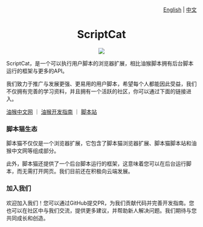 <div align="right">
  <a href="README_EN.md">English</a> | <a href="README.md">中文</a>
</div>

<h1 align="center">ScriptCat</h1>

<p align="center">
<img src="https://github.com/scriptscat/scriptcat/blob/main/src/assets/logo.png?raw=true"/>
</p>

ScriptCat，是一个可以执行用户脚本的浏览器扩展，相比油猴脚本拥有后台脚本运行的框架与更多的API。

我们致力于推广与发展更强、更易用的用户脚本，希望每个人都能因此受益，我们不仅拥有完善的学习资料，并且拥有一个活跃的社区，你可以通过下面的链接进入。

[油猴中文网](https://bbs.tampermonkey.net.cn/) ｜ [油猴开发指南](https://learn.scriptcat.org/) ｜ [脚本站](https://scriptcat.org/)

### 脚本猫生态

脚本猫不仅仅是一个浏览器扩展，它包含了脚本猫浏览器扩展、脚本猫脚本站和油猴中文网等组成部分。

此外，脚本猫还提供了一个后台脚本运行的框架，这意味着您可以在后台运行脚本，而无需打开网页。我们目前还在积极向云端发展。

### 加入我们

欢迎加入我们！您可以通过GitHub提交PR，为我们贡献代码并完善开发指南。您也可以在社区中与我们交流，提供更多建议，并帮助新人解决问题。我们期待与您共同成长和创造。
